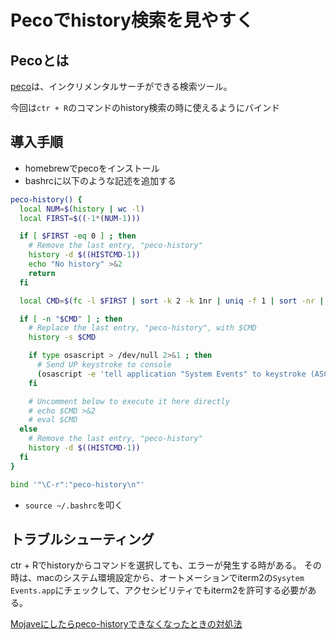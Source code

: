 # Pecoでhistory検索を見やすく
## Pecoとは
[peco](https://github.com/peco/peco#mac-os-x--homebrew)は、インクリメンタルサーチができる検索ツール。

今回は`ctr + R`のコマンドのhistory検索の時に使えるようにバインド


## 導入手順
- homebrewでpecoをインストール
- bashrcに以下のような記述を追加する
```bash
peco-history() {
  local NUM=$(history | wc -l)
  local FIRST=$((-1*(NUM-1)))

  if [ $FIRST -eq 0 ] ; then
    # Remove the last entry, "peco-history"
    history -d $((HISTCMD-1))
    echo "No history" >&2
    return
  fi

  local CMD=$(fc -l $FIRST | sort -k 2 -k 1nr | uniq -f 1 | sort -nr | sed -E 's/^[0-9]+[[:blank:]]+//' | peco | head -n 1)

  if [ -n "$CMD" ] ; then
    # Replace the last entry, "peco-history", with $CMD
    history -s $CMD

    if type osascript > /dev/null 2>&1 ; then
      # Send UP keystroke to console
      (osascript -e 'tell application "System Events" to keystroke (ASCII character 30)' &)
    fi

    # Uncomment below to execute it here directly
    # echo $CMD >&2
    # eval $CMD
  else
    # Remove the last entry, "peco-history"
    history -d $((HISTCMD-1))
  fi
}

bind '"\C-r":"peco-history\n"'

```
- `source ~/.bashrc`を叩く

## トラブルシューティング
ctr + Rでhistoryからコマンドを選択しても、エラーが発生する時がある。
その時は、macのシステム環境設定から、オートメーションでiterm2の`Sysytem Events.app`にチェックして、アクセシビリティでもiterm2を許可する必要がある。

[Mojaveにしたらpeco-historyできなくなったときの対処法](https://qiita.com/backgroundcolor/items/c94422380c3dfa0227a5)
